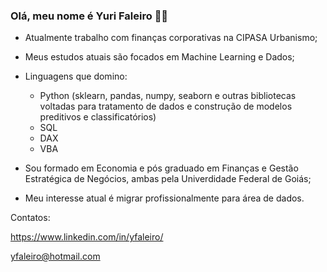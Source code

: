### Olá, meu nome é Yuri Faleiro 🙋‍♂️

- Atualmente trabalho com finanças corporativas na CIPASA Urbanismo;
  
- Meus estudos atuais são focados em Machine Learning e Dados;
  
- Linguagens que domino:
  - Python (sklearn, pandas, numpy, seaborn e outras bibliotecas voltadas para tratamento de dados e construção de modelos preditivos e classificatórios)
  - SQL
  - DAX
  - VBA
  
- Sou formado em Economia e pós graduado em Finanças e Gestão Estratégica de Negócios, ambas pela Univerdidade Federal de Goiás;

- Meu interesse atual é migrar profissionalmente para área de dados.

Contatos:

https://www.linkedin.com/in/yfaleiro/

yfaleiro@hotmail.com

